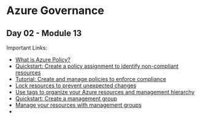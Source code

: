 # Azure Governance
## Day 02 - Module 13


Important Links:
* [What is Azure Policy?](https://docs.microsoft.com/en-us/azure/governance/policy/overview?WT.mc_id=AZ-MVP-5001832)
* [Quickstart: Create a policy assignment to identify non-compliant resources](https://docs.microsoft.com/en-us/azure/governance/policy/assign-policy-portal?WT.mc_id=AZ-MVP-5001832)
* [Tutorial: Create and manage policies to enforce compliance](https://docs.microsoft.com/en-us/azure/governance/policy/tutorials/create-and-manage?WT.mc_id=AZ-MVP-5001832)
* [Lock resources to prevent unexpected changes](https://docs.microsoft.com/en-us/azure/azure-resource-manager/management/lock-resources?WT.mc_id=AZ-MVP-5001832)
* [Use tags to organize your Azure resources and management hierarchy](https://docs.microsoft.com/en-us/azure/azure-resource-manager/management/tag-resources?WT.mc_id=AZ-MVP-5001832)
* [Quickstart: Create a management group](https://docs.microsoft.com/en-us/azure/governance/management-groups/create-management-group-portal?WT.mc_id=AZ-MVP-5001832)
* [Manage your resources with management groups](https://docs.microsoft.com/en-us/azure/governance/management-groups/manage?WT.mc_id=AZ-MVP-5001832)
* 